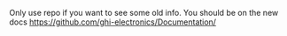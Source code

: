 Only use repo if you want to see some old info. You should be on the new docs https://github.com/ghi-electronics/Documentation/
